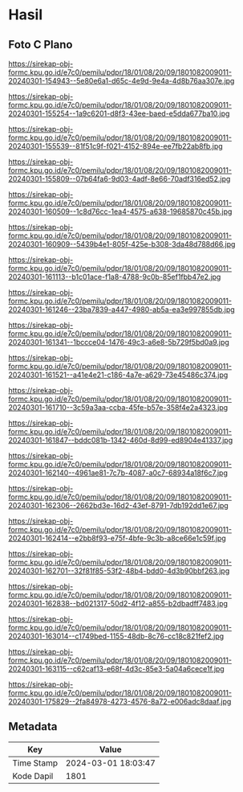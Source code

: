 # Hasil

## Foto C Plano

https://sirekap-obj-formc.kpu.go.id/e7c0/pemilu/pdpr/18/01/08/20/09/1801082009011-20240301-154943--5e80e6a1-d65c-4e9d-9e4a-4d8b76aa307e.jpg

https://sirekap-obj-formc.kpu.go.id/e7c0/pemilu/pdpr/18/01/08/20/09/1801082009011-20240301-155254--1a9c6201-d8f3-43ee-baed-e5dda677ba10.jpg

https://sirekap-obj-formc.kpu.go.id/e7c0/pemilu/pdpr/18/01/08/20/09/1801082009011-20240301-155539--81f51c9f-f021-4152-894e-ee7fb22ab8fb.jpg

https://sirekap-obj-formc.kpu.go.id/e7c0/pemilu/pdpr/18/01/08/20/09/1801082009011-20240301-155809--07b64fa6-9d03-4adf-8e66-70adf316ed52.jpg

https://sirekap-obj-formc.kpu.go.id/e7c0/pemilu/pdpr/18/01/08/20/09/1801082009011-20240301-160509--1c8d76cc-1ea4-4575-a638-19685870c45b.jpg

https://sirekap-obj-formc.kpu.go.id/e7c0/pemilu/pdpr/18/01/08/20/09/1801082009011-20240301-160909--5439b4e1-805f-425e-b308-3da48d788d66.jpg

https://sirekap-obj-formc.kpu.go.id/e7c0/pemilu/pdpr/18/01/08/20/09/1801082009011-20240301-161113--b1c01ace-f1a8-4788-9c0b-85ef1fbb47e2.jpg

https://sirekap-obj-formc.kpu.go.id/e7c0/pemilu/pdpr/18/01/08/20/09/1801082009011-20240301-161246--23ba7839-a447-4980-ab5a-ea3e997855db.jpg

https://sirekap-obj-formc.kpu.go.id/e7c0/pemilu/pdpr/18/01/08/20/09/1801082009011-20240301-161341--1bccce04-1476-49c3-a6e8-5b729f5bd0a9.jpg

https://sirekap-obj-formc.kpu.go.id/e7c0/pemilu/pdpr/18/01/08/20/09/1801082009011-20240301-161521--a41e4e21-c186-4a7e-a629-73e45486c374.jpg

https://sirekap-obj-formc.kpu.go.id/e7c0/pemilu/pdpr/18/01/08/20/09/1801082009011-20240301-161710--3c59a3aa-ccba-45fe-b57e-358f4e2a4323.jpg

https://sirekap-obj-formc.kpu.go.id/e7c0/pemilu/pdpr/18/01/08/20/09/1801082009011-20240301-161847--bddc081b-1342-460d-8d99-ed8904e41337.jpg

https://sirekap-obj-formc.kpu.go.id/e7c0/pemilu/pdpr/18/01/08/20/09/1801082009011-20240301-162140--4961ae81-7c7b-4087-a0c7-68934a18f6c7.jpg

https://sirekap-obj-formc.kpu.go.id/e7c0/pemilu/pdpr/18/01/08/20/09/1801082009011-20240301-162306--2662bd3e-16d2-43ef-8791-7db192dd1e67.jpg

https://sirekap-obj-formc.kpu.go.id/e7c0/pemilu/pdpr/18/01/08/20/09/1801082009011-20240301-162414--e2bb8f93-e75f-4bfe-9c3b-a8ce66e1c59f.jpg

https://sirekap-obj-formc.kpu.go.id/e7c0/pemilu/pdpr/18/01/08/20/09/1801082009011-20240301-162701--32f81f85-53f2-48b4-bdd0-4d3b90bbf263.jpg

https://sirekap-obj-formc.kpu.go.id/e7c0/pemilu/pdpr/18/01/08/20/09/1801082009011-20240301-162838--bd021317-50d2-4f12-a855-b2dbadff7483.jpg

https://sirekap-obj-formc.kpu.go.id/e7c0/pemilu/pdpr/18/01/08/20/09/1801082009011-20240301-163014--c1749bed-1155-48db-8c76-cc18c821fef2.jpg

https://sirekap-obj-formc.kpu.go.id/e7c0/pemilu/pdpr/18/01/08/20/09/1801082009011-20240301-163115--c62caf13-e68f-4d3c-85e3-5a04a6cece1f.jpg

https://sirekap-obj-formc.kpu.go.id/e7c0/pemilu/pdpr/18/01/08/20/09/1801082009011-20240301-175829--2fa84978-4273-4576-8a72-e006adc8daaf.jpg


## Metadata

| Key        | Value               |
| ---------- | ------------------- |
| Time Stamp | 2024-03-01 18:03:47 |
| Kode Dapil | 1801                |



